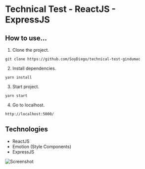 # Technical Test - ReactJS - ExpressJS

## How to use...

1) Clone the project.

```
git clone https://github.com/SoyDiego/technical-test-gindumac
```
2) Install dependencies.

```
yarn install
```

3) Start project.

```
yarn start
```

4) Go to localhost.
```
http://localhost:5000/
```

## Technologies

-   ReactJS
-   Emotion (Style Components)
-   ExpressJS

![Screenshot](https://i.imgur.com/UwgpETg.png)
